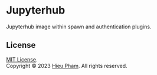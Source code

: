 # Jupyterhub
Jupyterhub image within spawn and authentication plugins.
## License
[MIT License](https://github.com/hieupth/jupyterhub/blob/main/LICENSE).<br>
Copyright &copy; 2023 [Hieu Pham](https://github.com/hieupth). All rights reserved.

